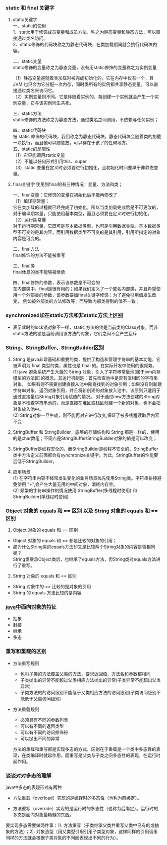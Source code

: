 ### static 和 final 关键字
1. static关键字 <br/>
    一、static的使用<br/>
    1、static用于修饰成员变量和成员方法，称之为静态变量和静态方法，可以直接通过类名访问。 <br/>
    2、static修饰的代码块称之为静态代码块，在类加载期间就会执行代码块内容。<br/>

    二、static变量 <br/>
    static修饰的变量称之为静态变量，没有用static修饰的变量称之为实例变量 <br/>
    
    （1）静态变量是随着类加载时被完成初始化的，它在内存中仅有一个，且 JVM 也只会为它分配一次内存，同时类所有的实例都共享静态变量，可以直接通过类名来访问它。<br/>
    （2）实例变量则不同，它是伴随着实例的，每创建一个实例就会产生一个实例变量，它与该实例同生共死。<br/>
    
    三、static方法 <br/>
    static修饰的方法称之为静态方法，通过类名之间调用，不依赖与任何实例； <br/>
    
    四、static代码块<br/>
    被 static 修饰的代码块，我们称之为静态代码块，静态代码块会随着类的加载一块执行，而且他可以随意放，可以存在于该了的任何地方。
    <br/>
    五、static的局限性 <br/>
    （1）它只能调用static变量 <br/>
    （2）不能以任何形式引用this、super<br/>
    （3）static 变量在定义时必须要进行初始化，且初始化时间要早于非静态变量。<br/>

2. final关键字
    使用到final的有三种情况：变量、方法和类； <br/>
    
    一、final变量：它修饰的变量在初始化后不能再修改了<br/>
    （1）编译期常量：<br/>
    它在类加载的过程就已经完成了初始化，所以当类加载完成后是不可更改的，对于编译期常量，只能使用基本类型，而且必须要在定义时进行初始化。<br/>
    （2）运行期常量<br/>
    对于运行期常量，它既可是基本数据类型，也可是引用数据类型。基本数据类型不可变的是其内容，而引用数据类型不可变的是其引用，引用所指定的对象内容是可变的。<br/>
    
    二、final方法 <br/>
    final修饰的方法不能被重写<br/>
    
    三、final类<br/>
    final休息的类不能够被继承<br/>
    
    四、final修饰的参数，表示该参数是不可变的 <br/>
    在内部类中，final是很有用的；如果我们定义了一个匿名内部类，并且希望使用一个外部类的参数，该参数要加final关键字修饰；为了避免引用值发生改变，
    例如被外部类的方法修改等，而导致内部类得到的值不一致；
    

### synchronized加在static方法和非static方法上区别
- 表示此时的lock锁对象不一样，static 方法的锁是当前类的Class对象，而非static方法的锁是当前调用该方法的对象，它们之间不会产生互斥

### String、StringBuffer、StringBuilder区别
1. String 是java非常基础和重要的类，提供了构造和管理字符串的基本功能，它被声明为 final 类型的类，属性也是 final 的。在实际开发中使用的很频繁。<br/>
(1) java 避免系统产生大量的 String 对象，引入了字符串常量池(属于jvm内存模型的方法区)的概念。其运行机制是：首先检查池中是否有值相同的字符串对象，
如果有则不需要创建直接从池中刚查找到的对象引用；如果没有则新建字符串对象，返回对象引用，并且将新创建的对象放入池中。该原则只适用于通过直接量给String对象引用赋值的情况。
对于通过new方法创建的String对象是不检查字符串池的，而是直接在堆区或栈区创建一个新的对象，也不会把对象放入池中。<br/>
(2) String对象一旦生成，则不能再对它进行改变,保证了被多线程读取后内容不变

2. StringBuffer 和 StringBuilder，底层的存储结构和 String 都是一样的，使用的是char数组；不同点是StringBuffer/StringBuilder对象的值是可以改变；
3. StringBuffer是线程安全的，而StringBuilder是线程不安全的，StringBuffer类中方法定义前面都会有synchronize关键字。为此，StringBuffer的性能要远低于StringBuilder。

4. 应用场景 <br/>
(1) 在字符串内容不经常发生变化的业务场景优先使用String类。字符串拼接避免使用 "+",会产生大量无用的中间对象，消耗内存空。<br/>
(2) 频繁的字符串操作的情况使用 StringBuffer(多线程时使用) 和 StringBuilder(单线程时使用)


### Object 对象的 equals 和 == 区别 以及 String 对象的 equals 和 == 区别
1. Object 对象的 equals 和 == 区别
- Object 对象的 equals 和 == 都是比较的对象的引用；
- 那为什么String类的equals方法却又是比较两个String对象的内容是否相同呢？<br/>
    String类继承Object类后，也继承了equals方法，但String类对equals方法进行了重写。

2. String 对象的 equals 和 == 区别
- String 对象中的 == 比较的是对象的引用
- String 的 equals 方法比较的是内容

### [java中面向对象的特征](https://blog.csdn.net/sinat_22797429/article/details/76293284)
- 抽象
- 封装
- 继承
- 多态

### 重写和重载的区别
- 方法重写规则
    - 也叫子类的方法覆盖父类的方法，要求返回值、方法名和参数都相同
    - 子类抛出的异常不能超过父类相应方法抛出的异常(子类异常不能超出父类异常)
    - 子类方法的的访问级别不能低于父类相应方法的访问级别(子类访问级别不能低于父类访问级别)
- 方法重载规则
    - 必须具有不同的参数列表 
    - 可以有不同的返回类型
    - 可以有不同的访问修饰符
    - 可以抛出不同的异常
    
    方法的重载和重写都是实现多态的方式，区别在于重载是一个类中多态性的表现，在类编译时就起作用，而重写是父类与子类之间多态性的表现，在运行时起作用。

### 谈谈对对多态的理解
java中多态的表现形式有两种
- 方法重载（overload）实现的是编译时的多态性（也称为前绑定）。 

- 方法重写（override）实现的是运行时的多态性（也称为后绑定）。运行时的多态是面向对象最精髓的东西。 

要实现多态需要做两件事：1). 方法重写（子类继承父类并重写父类中已有的或抽象的方法）；2). 对象造型（用父类型引用引用子类型对象，这样同样的引用调用同样的方法就会根据子类对象的不同而表现出不同的行为）。
